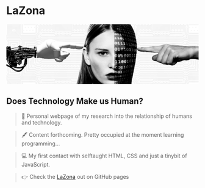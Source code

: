 # LaZona
![tecnnology-human](https://github.com/maxgroll/LaZona/blob/main/images/TechnologyHuman.jpg)
## Does Technology Make us Human?


>  :open_file_folder: Personal webpage of my research into the relationship of humans and technology.

> :fountain_pen: Content forthcoming. Pretty occupied at the moment learning programming...

> :computer: My first contact with selftaught HTML, CSS and just a tinybit of JavaScript.

> :point_right: Check the [LaZona](https://maxgroll.github.io/LaZona/) out on GitHub pages
